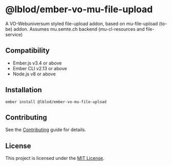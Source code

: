 @lblod/ember-vo-mu-file-upload
==============================================================================

A VO-Webuniversum styled file-upload addon, based on mu-file-upload (to-be) addon.
Assumes mu.semte.ch backend (mu-cl-resources and file-service)


Compatibility
------------------------------------------------------------------------------

* Ember.js v3.4 or above
* Ember CLI v2.13 or above
* Node.js v8 or above


Installation
------------------------------------------------------------------------------

```
ember install @lblod/ember-vo-mu-file-upload
```

Contributing
------------------------------------------------------------------------------

See the [Contributing](CONTRIBUTING.md) guide for details.


License
------------------------------------------------------------------------------

This project is licensed under the [MIT License](LICENSE.md).
